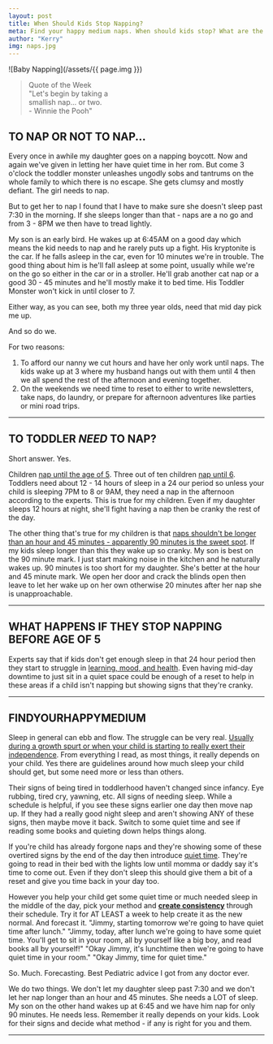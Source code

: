 ```yaml
---
layout: post
title: When Should Kids Stop Napping?
meta: Find your happy medium naps. When should kids stop? What are the pros and cons to them stopping early.
author: "Kerry"
img: naps.jpg
---
```


![Baby Napping](/assets/{{ page.img }})

> Quote of the Week <br> "Let's begin by taking a<br>smallish nap... or two. <br>- Winnie the Pooh"

## TO NAP OR NOT TO NAP...

Every once in awhile my daughter goes on a napping boycott. Now and again we've given in letting her have quiet time in her rom. But come 3 o'clock the toddler monster unleashes ungodly sobs and tantrums on the whole family to which there is no escape. She gets clumsy and mostly defiant. The girl needs to nap.

But to get her to nap I found that I have to make sure she doesn't sleep past 7:30 in the morning. If she sleeps longer than that - naps are a no go and from 3 - 8PM we then have to tread lightly.

My son is an early bird. He wakes up at 6:45AM on a good day which means the kid needs to nap and he rarely puts up a fight. His kryptonite is the car. If he falls asleep in the car, even for 10 minutes we're in trouble. The good thing about him is he'll fall asleep at some point, usually while we're on the go so either in the car or in a stroller. He'll grab another cat nap or a good 30 - 45 minutes and he'll mostly make it to bed time. His Toddler Monster won't kick in until closer to 7.

Either way, as you can see, both my three year olds, need that mid day pick me up.

And so do we.

For two reasons:

1. To afford our nanny we cut hours and have her only work until naps. The kids wake up at 3 where my husband hangs out with them until 4 then we all spend the rest of the afternoon and evening together.
2. On the weekends we need time to reset to either to write newsletters, take naps, do laundry, or prepare for afternoon adventures like parties or mini road trips.

---

## TO TODDLER _NEED_ TO NAP?

Short answer. Yes.

Children [nap until the age of 5](https://kidshealth.org/en/parents/naps.html). Three out of ten children [nap until 6](https://www.babycenter.com/404_when-will-my-toddler-stop-needing-a-nap_7646.bc). Toddlers need about 12 - 14 hours of sleep in a 24 our period so unless your child is sleeping 7PM to 8 or 9AM, they need a nap in the afternoon according to the experts. This is true for my children. Even if my daughter sleeps 12 hours at night, she'll fight having a nap then be cranky the rest of the day.

The other thing that's true for my children is that [naps shouldn't be longer than an hour and 45 minutes - apparently 90 minutes is the sweet spot](https://www.webmd.com/parenting/features/no-nonsense-napping-guide-for-toddlers#3). If my kids sleep longer than this they wake up so cranky. My son is best on the 90 minute mark. I just start making noise in the kitchen and he naturally wakes up. 90 minutes is too short for my daughter. She's better at the hour and 45 minute mark. We open her door and crack the blinds open then leave to let her wake up on her own otherwise 20 minutes after her nap she is unapproachable.

---

## WHAT HAPPENS IF THEY STOP NAPPING BEFORE AGE OF 5

Experts say that if kids don't get enough sleep in that 24 hour period then they start to struggle in [learning, mood, and health](https://www.parents.com/toddlers-preschoolers/sleep/naps/i-dont-wanna-nap/). Even having mid-day downtime to just sit in a quiet space could be enough of a reset to help in these areas if a child isn't napping but showing signs that they're cranky.

---

## FINDYOURHAPPYMEDIUM

Sleep in general can ebb and flow. The struggle can be very real. [Usually during a growth spurt or when your child is starting to really exert their independence](https://www.webmd.com/parenting/features/no-nonsense-napping-guide-for-toddlers#1). From everything I read, as most things, it really depends on your child. Yes there are guidelines around how much sleep your child should get, but some need more or less than others.

Their signs of being tired in toddlerhood haven't changed since infancy. Eye rubbing, tired cry, yawning, etc. All signs of needing sleep. While a schedule is helpful, if you see these signs earlier one day then move nap up. If they had a really good night sleep and aren't showing ANY of these signs, then maybe move it back. Switch to some quiet time and see if reading some books and quieting down helps things along.

If you're child has already forgone naps and they're showing some of these overtired signs by the end of the day then introduce [quiet time](https://www.babycenter.com/404_when-will-my-toddler-stop-needing-a-nap_7646.bc). They're going to read in their bed with the lights low until momma or daddy say it's time to come out. Even if they don't sleep this should give them a bit of a reset and give you time back in your day too.

However you help your child get some quiet time or much needed sleep in the middle of the day, pick your method and **[create consistency](https://www.parents.com/toddlers-preschoolers/development/social/toddler-routines-schedules/)** through their schedule. Try it for AT LEAST a week to help create it as the new normal. And forecast it. "Jimmy, starting tomorrow we're going to have quiet time after lunch." "Jimmy, today, after lunch we're going to have some quiet time. You'll get to sit in your room, all by yourself like a big boy, and read books all by yourself!" "Okay Jimmy, it's lunchtime then we're going to have quiet time in your room." "Okay Jimmy, time for quiet time."

So. Much. Forecasting. Best Pediatric advice I got from any doctor ever.

We do two things. We don't let my daughter sleep past 7:30 and we don't let her nap longer than an hour and 45 minutes. She needs a LOT of sleep. My son on the other hand wakes up at 6:45 and we have him nap for only 90 minutes. He needs less. Remember it really depends on your kids. Look for their signs and decide what method - if any is right for you and them.

---
